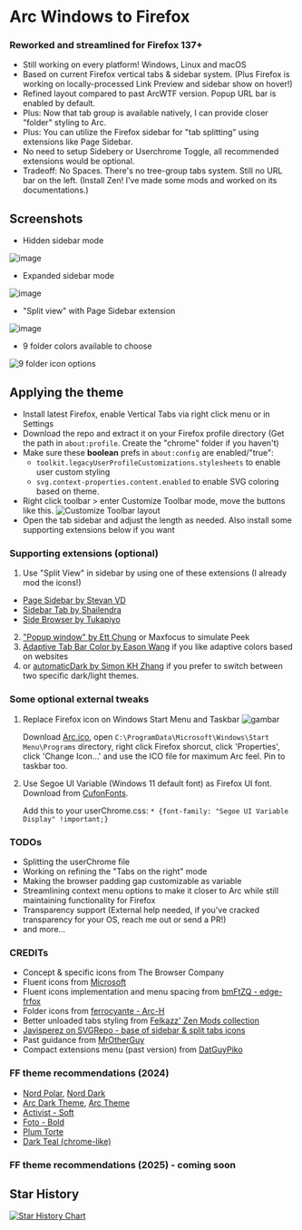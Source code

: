 # Arc Windows to Firefox

### Reworked and streamlined for Firefox 137+
- Still working on every platform! Windows, Linux and macOS
- Based on current Firefox vertical tabs & sidebar system. (Plus Firefox is working on locally-processed Link Preview and sidebar show on hover!)
- Refined layout compared to past ArcWTF version. Popup URL bar is enabled by default.
- Plus: Now that tab group is available natively, I can provide closer "folder" styling to Arc.
- Plus: You can utilize the Firefox sidebar for "tab splitting" using extensions like Page Sidebar.
- No need to setup Sidebery or Userchrome Toggle, all recommended extensions would be optional.
- Tradeoff: No Spaces. There's no tree-group tabs system. Still no URL bar on the left. (Install Zen! I've made some mods and worked on its documentations.)

## Screenshots
- Hidden sidebar mode

![image](https://github.com/user-attachments/assets/9ba52e06-a818-4b06-bb3c-e45e3ceb0455)
- Expanded sidebar mode

![image](https://github.com/user-attachments/assets/2756f07a-e35d-4199-bc01-5a212ccd94cf)
- "Split view" with Page Sidebar extension

![image](https://github.com/user-attachments/assets/24b3ef65-5d40-4027-8c2f-dc8ce239dcae)
- 9 folder colors available to choose
  
![9 folder icon options](https://github.com/user-attachments/assets/fbddae3a-53c4-4b8c-ad41-8e6c553498a8)

## Applying the theme
- Install latest Firefox, enable Vertical Tabs via right click menu or in Settings
- Download the repo and extract it on your Firefox profile directory (Get the path in `about:profile`. Create the "chrome" folder if you haven't)
- Make sure these **boolean** prefs in `about:config` are enabled/"true":
  - `toolkit.legacyUserProfileCustomizations.stylesheets` to enable user custom styling
  - `svg.context-properties.content.enabled` to enable SVG coloring based on theme.
- Right click toolbar > enter Customize Toolbar mode, move the buttons like this.
![Customize Toolbar layout](https://github.com/user-attachments/assets/7f2f94dd-0907-4737-8567-e3c47756ef90)
- Open the tab sidebar and adjust the length as needed. Also install some supporting extensions below if you want

### Supporting extensions (optional)
1. Use "Split View" in sidebar by using one of these extensions (I already mod the icons!)
  - [Page Sidebar by Stevan VD](https://addons.mozilla.org/en-US/firefox/addon/page-sidebar)
  - [Sidebar Tab by Shailendra](https://addons.mozilla.org/en-US/firefox/addon/sidebar-tab)
  - [Side Browser by Tukapiyo](https://addons.mozilla.org/en-US/firefox/addon/side-browser)
2.  ["Popup window" by Ett Chung](https://addons.mozilla.org/en-US/firefox/addon/popup-window/) or Maxfocus to simulate Peek
3. [Adaptive Tab Bar Color by Eason Wang](https://addons.mozilla.org/en-US/firefox/addon/adaptive-tab-bar-colour) if you like adaptive colors based on websites
4. or [automaticDark by Simon KH Zhang](https://addons.mozilla.org/en-US/firefox/addon/automatic-dark) if you prefer to switch between two specific dark/light themes.
    

### Some optional external tweaks
1. Replace Firefox icon on Windows Start Menu and Taskbar
   ![gambar](https://github.com/KiKaraage/ArcWTF/assets/10529881/3f67829e-91b2-4496-a31c-0d6326478eb4)

   Download [Arc.ico](https://github.com/KiKaraage/ArcWTF/blob/main/Arc.ico), open `C:\ProgramData\Microsoft\Windows\Start Menu\Programs` directory, right click Firefox shorcut, click 'Properties', click 'Change Icon...' and use the ICO file for maximum Arc feel. Pin to taskbar too.
   
2. Use Segoe UI Variable (Windows 11 default font) as Firefox UI font. Download from [CufonFonts](https://www.cufonfonts.com/font/segoe-ui-variable).

   Add this to your userChrome.css: `* {font-family: "Segoe UI Variable Display" !important;}`


### TODOs
- Splitting the userChrome file
- Working on refining the "Tabs on the right" mode
- Making the browser padding gap customizable as variable
- Streamlining context menu options to make it closer to Arc while still maintaining functionality for Firefox
- Transparency support (External help needed, if you've cracked transparency for your OS, reach me out or send a PR!)
- and more...

### CREDITs
* Concept & specific icons from The Browser Company
* Fluent icons from [Microsoft]([https://github.com/aminomancer/uc.css.js/blob/master/uc-extensions.css](https://github.com/microsoft/fluentui-system-icons))
* Fluent icons implementation and menu spacing from [bmFtZQ - edge-frfox](https://github.com/bmFtZQ/edge-frfox)
* Folder icons from [ferrocyante - Arc-H](https://github.com/ferrocyante/Arc-H)
* Better unloaded tabs styling from [Felkazz' Zen Mods collection](https://github.com/Felkazz)
* [Javisperez on SVGRepo - base of sidebar & split tabs icons](https://www.svgrepo.com/collection/toe-basic-line-interface-icons/)
* Past guidance from [MrOtherGuy](https://mrotherguy.github.io/firefox-csshacks/)
* Compact extensions menu (past version) from [DatGuyPiko](https://github.com/datguypiko/Firefox-Mod-Blur/tree/master/EXTRA%20MODS/Compact%20extensions%20menu)

### FF theme recommendations (2024)
  * [Nord Polar](https://addons.mozilla.org/en-US/firefox/addon/nord-polar/), [Nord Dark](https://addons.mozilla.org/en-US/firefox/addon/nord-dark)
  * [Arc Dark Theme](https://addons.mozilla.org/en-US/firefox/addon/arc-dark-theme-we), [Arc Theme](https://addons.mozilla.org/en-US/firefox/addon/arc-theme-we)
  * [Activist - Soft](https://addons.mozilla.org/en-US/firefox/addon/activist-soft)
  * [Foto - Bold](https://addons.mozilla.org/en-US/firefox/addon/foto-bold)
  * [Plum Torte](https://addons.mozilla.org/en-US/firefox/addon/plum-torte)
  * [Dark Teal (chrome-like)](https://addons.mozilla.org/en-US/firefox/addon/dark-teal-chrome)

### FF theme recommendations (2025) - coming soon

## Star History

[![Star History Chart](https://api.star-history.com/svg?repos=kikaraage/arcwtf&type=Date)](https://star-history.com/#kikaraage/arcwtf&Date)
